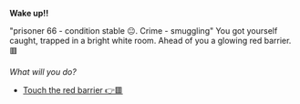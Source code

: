 **Wake up!!**

"prisoner 66 - condition stable 😐. Crime - smuggling"
You got yourself caught, trapped in a bright white room.
Ahead of you a glowing red barrier.  🟥

*What will you do?*

- [Touch the red barrier 👉🟥](../begin-journey.md)
